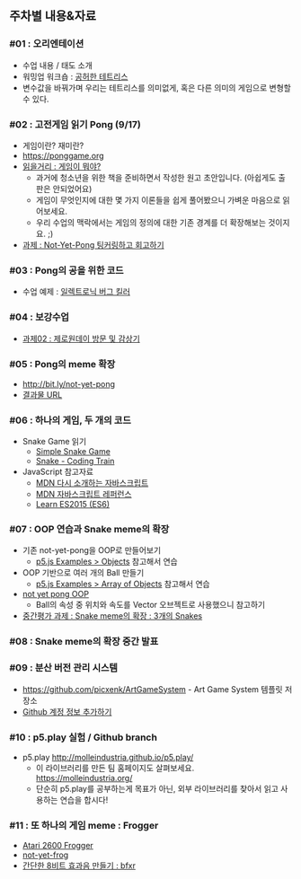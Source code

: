 ## 주차별 내용&자료

### #01 : 오리엔테이션
 * 수업 내용 / 태도 소개
 * 워밍업 워크숍 : [공허한 테트리스](http://bit.ly/void-tetris)
  * 변수값을 바꿔가며 우리는 테트리스를 의미없게, 혹은 다른 의미의 게임으로 변형할 수 있다.

### #02 : 고전게임 읽기 Pong (9/17)
 * 게임이란? 재미란?
 * <https://ponggame.org>
 * [읽을거리 : 게임이 뭐야?](assets/5_1_what_is_game.pdf)
   * 과거에 청소년을 위한 책을 준비하면서 작성한 원고 초안입니다. (아쉽게도 출판은 안되었어요)
   * 게임이 무엇인지에 대한 몇 가지 이론들을 쉽게 풀어봤으니 가벼운 마음으로 읽어보세요.
   * 우리 수업의 맥락에서는 게임의 정의에 대한 기존 경계를 더 확장해보는 것이지요. ;)
 * [과제 : Not-Yet-Pong 팅커링하고 회고하기](homework.md)

### #03 : Pong의 공을 위한 코드
 * 수업 예제 : [일렉트로닉 버그 킬러](https://editor.p5js.org/picxenk@gmail.com/sketches/eR4mDXHvq)

### #04 : 보강수업
 * [과제02 : 제로원데이 방문 및 감상기](homework.md)

### #05 : Pong의 meme 확장
 * <http://bit.ly/not-yet-pong>
 * [결과물 URL](https://docs.google.com/spreadsheets/d/1crOHibQieIt45jgFwpQQCK5rkDYapaugC1iKaadXj2M/edit?usp=sharing)

### #06 : 하나의 게임, 두 개의 코드
 * Snake Game 읽기
   * [Simple Snake Game](https://editor.p5js.org/picxenk@gmail.com/sketches/diPSYswv_)
   * [Snake - Coding Train](https://editor.p5js.org/picxenk@gmail.com/sketches/ZQwCfX6yd)
 * JavaScript 참고자료
   * [MDN 다시 소개하는 자바스크립트](https://developer.mozilla.org/en-US/docs/Web/JavaScript/A_re-introduction_to_JavaScript)
   * [MDN 자바스크립트 레퍼런스](https://developer.mozilla.org/en-US/docs/Web/JavaScript/Reference)
   * [Learn ES2015 (ES6)](https://babeljs.io/docs/en/learn)

### #07 : OOP 연습과 Snake meme의 확장
 * 기존 not-yet-pong을 OOP로 만들어보기
   * [p5.js Examples > Objects](https://p5js.org/examples/objects-objects.html) 참고해서 연습
 * OOP 기반으로 여러 개의 Ball 만들기
   * [p5.js Examples > Array of Objects](https://p5js.org/examples/objects-array-of-objects.html) 참고해서 연습
 * [not yet pong OOP](https://editor.p5js.org/picxenk@gmail.com/sketches/qgKH7zP8S)
   * Ball의 속성 중 위치와 속도를 Vector 오브젝트로 사용했으니 참고하기
 * [중간평가 과제 : Snake meme의 확장 : 3개의 Snakes](homework.html#05--snake-meme의-확장--중간평가과제)

### #08 : Snake meme의 확장 중간 발표

### #09 : 분산 버전 관리 시스템
  * <https://github.com/picxenk/ArtGameSystem> - Art Game System 템플릿 저장소
  * [Github 계정 정보 추가하기](https://docs.google.com/spreadsheets/d/10NsnTNgwU7xqtS5BobgiiJMvw1gusBipEP5Eb5qQk3U/edit?usp=sharing)

### #10 : p5.play 실험 / Github branch
 * p5.play <http://molleindustria.github.io/p5.play/>
   * 이 라이브러리를 만든 팀 홈페이지도 살펴보세요. <https://molleindustria.org/>
   * 단순히 p5.play를 공부하는게 목표가 아닌, 외부 라이브러리를 찾아서 읽고 사용하는 연습을 합시다!


### #11 : 또 하나의 게임 meme : Frogger
 * [Atari 2600 Frogger](http://www.free80sarcade.com/2600_Frogger.php)
 * [not-yet-frog](https://editor.p5js.org/picxenk@gmail.com/sketches/15B-Owu55)
 * [간단한 8비트 효과음 만들기 : bfxr](https://www.bfxr.net/)
